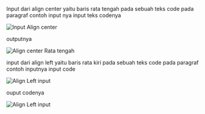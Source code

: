 Input dari align center yaitu baris rata tengah pada sebuah teks code pada paragraf contoh input nya
input teks codenya

![Input Align center](https://user-images.githubusercontent.com/56244106/112916510-e6193e00-912a-11eb-8c38-6d9b031f0c7c.PNG)

outputnya

![Align center Rata tengah](https://user-images.githubusercontent.com/56244106/112916563-ff21ef00-912a-11eb-892e-863acaba2cea.PNG)

input dari align left yaitu baris rata kiri pada sebuah teks code pada paragraf contoh inputnya
input code

![Align Left input](https://user-images.githubusercontent.com/56244106/112916865-9ab35f80-912b-11eb-8368-8588c8c610a1.PNG)

ouput codenya


![Align Left input](https://user-images.githubusercontent.com/56244106/112919385-3bf0e480-9131-11eb-99b8-be78d657a2ff.PNG)
